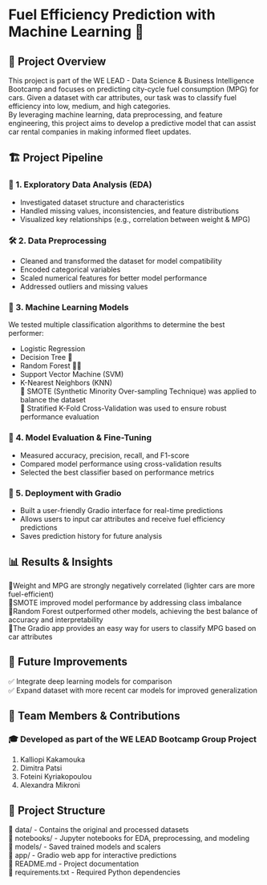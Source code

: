 # Fuel Efficiency Prediction with Machine Learning 🚗
## 📌 Project Overview<br/>
This project is part of the WE LEAD - Data Science & Business Intelligence Bootcamp and focuses on predicting city-cycle fuel consumption (MPG) for cars. Given a dataset with car attributes, our task was to classify fuel efficiency into low, medium, and high categories.<br/>
By leveraging machine learning, data preprocessing, and feature engineering, this project aims to develop a predictive model that can assist car rental companies in making informed fleet updates.<br/>

## 🏗 Project Pipeline<br/>
### 🔎 1. Exploratory Data Analysis (EDA)<br/>
- Investigated dataset structure and characteristics<br/>
- Handled missing values, inconsistencies, and feature distributions<br/>
- Visualized key relationships (e.g., correlation between weight & MPG)<br/>

### 🛠 2. Data Preprocessing<br/>
- Cleaned and transformed the dataset for model compatibility<br/>
- Encoded categorical variables<br/>
- Scaled numerical features for better model performance<br/>
- Addressed outliers and missing values<br/>

### 🤖 3. Machine Learning Models<br/>
We tested multiple classification algorithms to determine the best performer:<br/>
- Logistic Regression<br/>
- Decision Tree 🌳<br/>
- Random Forest 🌲🌲<br/>
- Support Vector Machine (SVM)<br/>
- K-Nearest Neighbors (KNN)<br/>
🔹 SMOTE (Synthetic Minority Over-sampling Technique) was applied to balance the dataset<br/>
🔹 Stratified K-Fold Cross-Validation was used to ensure robust performance evaluation<br/>

### 🎯 4. Model Evaluation & Fine-Tuning<br/>
- Measured accuracy, precision, recall, and F1-score<br/>
- Compared model performance using cross-validation results<br/>
- Selected the best classifier based on performance metrics<br/>

### 🚀 5. Deployment with Gradio<br/>
- Built a user-friendly Gradio interface for real-time predictions<br/>
- Allows users to input car attributes and receive fuel efficiency predictions<br/>
- Saves prediction history for future analysis<br/>

## 📊 Results & Insights<br/>
🔹Weight and MPG are strongly negatively correlated (lighter cars are more fuel-efficient)<br/>
🔹SMOTE improved model performance by addressing class imbalance<br/>
🔹Random Forest outperformed other models, achieving the best balance of accuracy and interpretability<br/>
🔹The Gradio app provides an easy way for users to classify MPG based on car attributes<br/>

## 📌 Future Improvements<br/>
✅ Integrate deep learning models for comparison<br/>
✅ Expand dataset with more recent car models for improved generalization<br/>

## 👥 Team Members & Contributions<br/>
### 🎓 Developed as part of the WE LEAD Bootcamp Group Project<br/>

1. Kalliopi Kakamouka<br/>
2. Dimitra Patsi<br/>
3. Foteini Kyriakopoulou<br/>
4. Alexandra Mikroni<br/>

## 📂 Project Structure<br/>
📁 data/ - Contains the original and processed datasets<br/>
📁 notebooks/ - Jupyter notebooks for EDA, preprocessing, and modeling<br/>
📁 models/ - Saved trained models and scalers<br/>
📁 app/ - Gradio web app for interactive predictions<br/>
📜 README.md - Project documentation<br/>
💾 requirements.txt - Required Python dependencies<br/>
